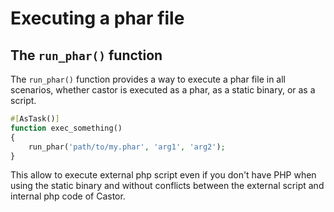 # Executing a phar file

## The `run_phar()` function

The `run_phar()` function provides a way to execute a phar file in all scenarios,
whether castor is executed as a phar, as a static binary, or as a script.

```php
#[AsTask()]
function exec_something()
{
    run_phar('path/to/my.phar', 'arg1', 'arg2');
}
```

This allow to execute external php script even if you don't have PHP when using
the static binary and without conflicts between the external script and internal
php code of Castor.

